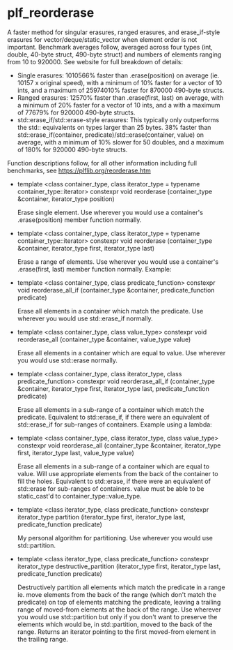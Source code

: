# plf_reorderase
A faster method for singular erasures, ranged erasures, and erase_if-style erasures for vector/deque/static_vector when element order is not important. Benchmark averages follow, averaged across four types (int, double, 40-byte struct, 490-byte struct) and numbers of elements ranging from 10 to 920000. See website for full breakdown of details:

* Single erasures: 1010566% faster than .erase(position) on average (ie. 10157 x original speed), with a minimum of 10% faster for a vector of 10 ints, and a maximum of 25974010% faster for 870000 490-byte structs.
* Ranged erasures: 12570% faster than .erase(first, last) on average, with a minimum of 20% faster for a vector of 10 ints, and a with a maximum of 77679% for 920000 490-byte structs.
* std::erase_if/std::erase-style erasures: This typically only outperforms the std:: equivalents on types larger than 25 bytes. 38% faster than std::erase_if(container, predicate)/std::erase(container, value) on average, with a minimum of 10% slower for 50 doubles, and a maximum of 180% for 920000 490-byte structs.

Function descriptions follow, for all other information including full benchmarks, see https://plflib.org/reorderase.htm



* template <class container_type, class iterator_type = typename container_type::iterator>
constexpr void reorderase (container_type &container, iterator_type position)

  Erase single element. Use wherever you would use a container's .erase(position) member function normally.

* template <class container_type, class iterator_type = typename container_type::iterator>
constexpr void reorderase (container_type &container, iterator_type first, iterator_type last)

  Erase a range of elements. Use wherever you would use a container's .erase(first, last) member function normally. Example:

* template <class container_type, class predicate_function>
constexpr void reorderase_all_if (container_type &container, predicate_function predicate)

  Erase all elements in a container which match the predicate. Use wherever you would use std::erase_if normally. 

* template <class container_type, class value_type>
constexpr void reorderase_all (container_type &container, value_type value)

  Erase all elements in a container which are equal to value. Use wherever you would use std::erase normally.

* template <class container_type, class iterator_type, class predicate_function>
constexpr void reorderase_all_if (container_type &container, iterator_type first, iterator_type last, predicate_function predicate)

  Erase all elements in a sub-range of a container which match the predicate. Equivalent to std::erase_if, if there were an equivalent of std::erase_if for sub-ranges of containers. Example using a lambda:

* template <class container_type, class iterator_type, class value_type>
constexpr void reorderase_all (container_type &container, iterator_type first, iterator_type last, value_type value)

  Erase all elements in a sub-range of a container which are equal to value. Will use appropriate elements from the back of the container to fill the holes. Equivalent to std::erase, if there were an equivalent of std::erase for sub-ranges of containers. value must be able to be static_cast'd to container_type::value_type.
  
* template <class iterator_type, class predicate_function>
constexpr iterator_type partition (iterator_type first, iterator_type last, predicate_function predicate)

  My personal algorithm for partitioning. Use wherever you would use std::partition.

* template <class iterator_type, class predicate_function>
constexpr iterator_type destructive_partition (iterator_type first, iterator_type last, predicate_function predicate)

  Destructively partition all elements which match the predicate in a range ie. move elements from the back of the range (which don't match the predicate) on top of elements matching the predicate, leaving a trailing range of moved-from elements at the back of the range. Use wherever you would use std::partition but only if you don't want to preserve the elements which would be, in std::partition, moved to the back of the range. Returns an iterator pointing to the first moved-from element in the trailing range.
